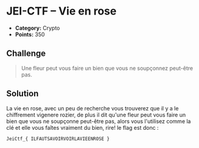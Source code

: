 # JEI-CTF – Vie en rose

* **Category:** Crypto
* **Points:** 350

## Challenge
> Une fleur peut vous faire un bien que vous ne soupçonnez peut-être pas.
## Solution
La vie en rose, avec un peu de recherche vous trouverez que il y a le chiffrement
vigenere rozier, de plus il dit qu'une fleur peut vous faire un bien que vous ne soupçonne
peut-être pas, alors vous l'utilisez comme la clé et elle vous faîtes vraiment du bien, rire!
le flag est donc :
```
JeiCtf_{ ILFAUTSAVOIRVOIRLAVIEENROSE }
```
